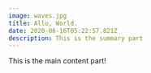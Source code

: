 ```yaml
---
image: waves.jpg
title: Allo, World.
date: 2020-06-16T05:22:57.821Z
description: This is the summary part
---
```

This is the main content part!